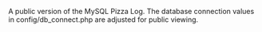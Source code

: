 A public version of the MySQL Pizza Log. The database connection values in config/db_connect.php are adjusted for public viewing.
